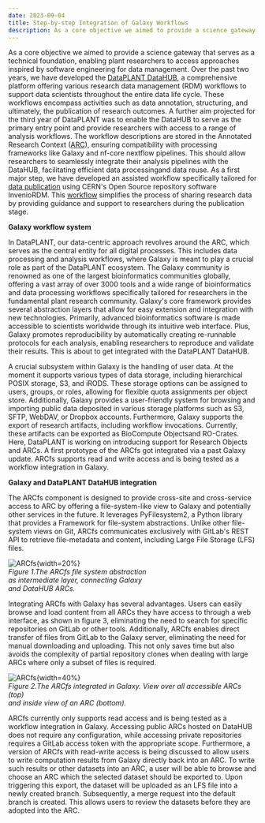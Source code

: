 ```yaml
---
date: 2023-09-04
title: Step-by-step Integration of Galaxy Workflows 
description: As a core objective we aimed to provide a science gateway that serves as a technical foundation, enabling plant researchers to access approaches inspired by software engineering for data management. Over the past two years, we have developed the DataPLANT DataHUB, a comprehensive platform offering various research data management (RDM) workflows to support data scientists throughout the entire data life cycle. These workflows encompass activities such as data annotation, structuring, and ultimately, the publication of research outcomes...
---
```


As a core objective we aimed to provide a science gateway that serves as a technical foundation, enabling plant researchers to access approaches inspired by software engineering for data management. Over the past two years, we have developed the [DataPLANT DataHUB](https://git.nfdi4plants.org/explore), a comprehensive platform offering various research data management (RDM) workflows to support data scientists throughout the entire data life cycle. These workflows encompass activities such as data annotation, structuring, and ultimately, the publication of research outcomes. A further aim projected for the third year of DataPLANT was to enable the DataHUB to serve as the primary entry point and provide researchers with access to a range of analysis workflows. The workflow descriptions are stored in the Annotated Research Context ([ARC](https://nfdi4plants.org/nfdi4plants.knowledgebase/docs/implementation/AnnotatedResearchContext.html)), ensuring compatibility with processing frameworks like Galaxy and nf-core nextflow pipelines. This should allow researchers to seamlessly integrate their analysis pipelines with the DataHUB, facilitating efficient data processingand data reuse. As a first major step, we have developed an assisted workflow specifically tailored for [data publication](https://archive.nfdi4plants.org/communities/dataplant?q=&l=list&p=1&s=10&sort=newest) using CERN's Open Source repository software InvenioRDM. This [workflow]((https://nfdi4plants.org/content/news/2023-06-16-dataplant-participated-in-the-15th-international-workshop-on-science-gateways.html)) simplifies the process of sharing research data by providing guidance and support to researchers during the publication stage.    

**Galaxy workflow system**   

In DataPLANT, our data-centric approach revolves around the ARC, which serves as the central entity for all digital processes. This includes data processing and analysis workflows, where Galaxy is meant to play a crucial role as part of the DataPLANT ecosystem. The Galaxy community is renowned as one of the largest bioinformatics communities globally, offering a vast array of over 3000 tools and a wide range of bioinformatics and data processing workflows specifically tailored for researchers in the fundamental plant research community. Galaxy's core framework provides several abstraction layers that allow for easy extension and integration with new technologies. Primarily, advanced bioinformatics software is made accessible to scientists worldwide through its intuitive web interface. Plus, Galaxy promotes reproducibility by automatically creating re-runnable protocols for each analysis, enabling researchers to reproduce and validate their results. This is about to get integrated with the DataPLANT DataHUB.     

A crucial subsystem within Galaxy is the handling of user data. At the moment it supports various types of data storage, including hierarchical POSIX storage, S3, and iRODS. These storage options can be assigned to users, groups, or roles, allowing for flexible quota assignments per object store. Additionally, Galaxy provides a user-friendly system for browsing and importing public data deposited in various storage platforms such as S3, SFTP, WebDAV, or Dropbox accounts. Furthermore, Galaxy supports the export of research artifacts, including workflow invocations. Currently, these artifacts can be exported as BioCompute Objectsand RO-Crates. Here, DataPLANT is working on introducing support for Research Objects and ARCs. A first prototype of the ARCfs got integrated via a past Galaxy update. ARCfs supports read and write access and is being tested as a workflow integration in Galaxy.

**Galaxy and DataPLANT DataHUB integration**   

The ARCfs component is designed to provide cross-site and cross-service access to ARC by offering a file-system-like view to Galaxy and potentially other services in the future. It leverages PyFilesystem2, a Python library that provides a Framework for file-system abstractions. Unlike other file-system views on Git, ARCfs communicates exclusively with GitLab's REST API to retrieve file-metadata and content, including Large File Storage (LFS) files.  

![ARCfs](/src/assets/images/news/ARCfs-1.png){width=20%}   
*Figure 1.The ARCfs file system abstraction    
as intermediate layer, connecting Galaxy    
and DataHUB ARCs.*

Integrating ARCfs with Galaxy has several advantages. Users can easily browse and load content from all ARCs they have access to through a web interface, as shown in figure 3, eliminating the need to search for specific repositories on GitLab or other tools. Additionally, ARCfs enables direct transfer of files from GitLab to the Galaxy server, eliminating the need for manual downloading and uploading. This not only saves time but also avoids the complexity of partial repository clones when dealing with large ARCs where only a subset of files is required.  

![ARCfs](/src/assets/images/news/ARCfs-2.png){width=40%}   
*Figure 2.The ARCfs integrated in Galaxy. View over all accessible ARCs (top)    
and inside view of an ARC (bottom).*

ARCfs currently only supports read access and is being tested as a workflow integration in Galaxy. Accessing public ARCs hosted on DataHUB does not require any configuration, while accessing private repositories requires a GitLab access token with the appropriate scope. Furthermore, a version of ARCfs with read-write access is being discussed to allow users to write computation results from Galaxy directly back into an ARC. To write such results or other datasets into an ARC, a user will be able to browse and choose an ARC which the selected dataset should be exported to. Upon triggering this export, the dataset will be uploaded as an LFS file into a newly created branch. Subsequently, a merge request into the default branch is created. This allows users to review the datasets before they are adopted into the ARC.

